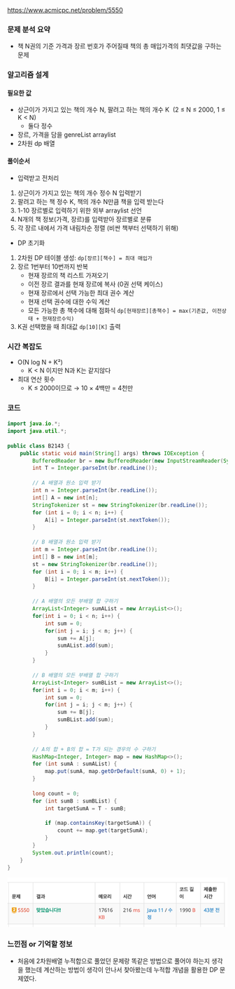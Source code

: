 https://www.acmicpc.net/problem/5550

### 문제 분석 요약
- 책 N권의 기준 가격과 장르 번호가 주어질때 책의 총 매입가격의 최댓값을 구하는 문제
### 알고리즘 설계
#### 필요한 값
- 상근이가 가지고 있는 책의 개수 N, 팔려고 하는 책의 개수 K  (2 ≤ N ≤ 2000, 1 ≤ K < N)
    - 둘다 정수
-  장르, 가격을 담을 genreList arraylist
- 2차원 dp 배열
#### 풀이순서
- 입력받고 전처리
1. 상근이가 가지고 있는 책의 개수 정수 N 입력받기
2. 팔려고 하는 책 정수 K, 책의 개수 N만큼 책을 입력 받는다
3. 1-10 장르별로 입력하기 위한 외부 arraylist 선언
4. N개의 책 정보(가격, 장르)를 입력받아 장르별로 분류
5. 각 장르 내에서 가격 내림차순 정렬 (비싼 책부터 선택하기 위해)

- DP 초기화
1. 2차원 DP 테이블 생성: `dp[장르][책수] = 최대 매입가`
2. 장르 1번부터 10번까지 반복
    - 현재 장르의 책 리스트 가져오기
    - 이전 장르 결과를 현재 장르에 복사 (0권 선택 케이스)
    - 현재 장르에서 선택 가능한 최대 권수 계산
    - 현재 선택 권수에 대한 수익 계산
    - 모든 가능한 총 책수에 대해 점화식 `dp[현재장르][총책수] = max(기존값, 이전상태 + 현재장르수익)`
3. K권 선택했을 때 최대값 `dp[10][K]` 출력

### 시간 복잡도
- O(N log N + K²)
    - K < N 이지만 N과 K는 같지않다
- 최대 연산 횟수
    - K ≤ 2000이므로 → 10 × 4백만 = 4천만


### 코드
```java  
import java.io.*;  
import java.util.*;  
  
public class B2143 {  
    public static void main(String[] args) throws IOException {  
        BufferedReader br = new BufferedReader(new InputStreamReader(System.in));  
        int T = Integer.parseInt(br.readLine());  
  
        // A 배열과 원소 입력 받기  
        int n = Integer.parseInt(br.readLine());  
        int[] A = new int[n];  
        StringTokenizer st = new StringTokenizer(br.readLine());  
        for (int i = 0; i < n; i++) {  
            A[i] = Integer.parseInt(st.nextToken());  
        }  
  
        // B 배열과 원소 입력 받기  
        int m = Integer.parseInt(br.readLine());  
        int[] B = new int[m];  
        st = new StringTokenizer(br.readLine());  
        for (int i = 0; i < m; i++) {  
            B[i] = Integer.parseInt(st.nextToken());  
        }  
  
        // A 배열의 모든 부배열 합 구하기  
        ArrayList<Integer> sumAList = new ArrayList<>();  
        for(int i = 0; i < n; i++) {  
            int sum = 0;  
            for(int j = i; j < n; j++) {  
                sum += A[j];  
                sumAList.add(sum);  
            }  
        }  
  
        // B 배열의 모든 부배열 합 구하기  
        ArrayList<Integer> sumBList = new ArrayList<>();  
        for(int i = 0; i < m; i++) {  
            int sum = 0;  
            for(int j = i; j < m; j++) {  
                sum += B[j];  
                sumBList.add(sum);  
            }  
        }  
  
        // A의 합 + B의 합 = T가 되는 경우의 수 구하기  
        HashMap<Integer, Integer> map = new HashMap<>();  
        for (int sumA : sumAList) {  
            map.put(sumA, map.getOrDefault(sumA, 0) + 1);  
        }  
  
        long count = 0;  
        for (int sumB : sumBList) {  
            int targetSumA = T - sumB;  
  
            if (map.containsKey(targetSumA)) {  
                count += map.get(targetSumA);  
            }  
        }  
        System.out.println(count);  
    }  
}
```
![b5550](b5550.png)

### 느낀점 or 기억할 정보
- 처음에 2차원배열 누적합으로 풀었던 문제랑 똑같은 방법으로 풀어야 하는지 생각을 했는데 계산하는 방법이 생각이 안나서 찾아봤는데 누적합 개념을 활용한 DP 문제였다. 